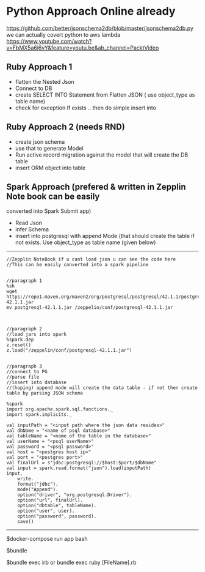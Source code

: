 

# Python Approach Online already
https://github.com/better/jsonschema2db/blob/master/jsonschema2db.py
we can actually covert python to aws lambda
https://www.youtube.com/watch?v=FbMX5a6j6vY&feature=youtu.be&ab_channel=PacktVideo

## Ruby Approach 1
 - flatten the Nested Json
 - Connect to DB
 - create SELECT INTO Statement from Flatten JSON ( use object_type as
   table name)
 - check for exception If exists .. then do simple insert into

## Ruby Approach 2 (needs RND)
 - create json schema
 - use that to generate Model
 - Run active record migration against the model that will create the DB
   table
 - insert ORM object into table

## Spark Approach (prefered & written in Zepplin Note book can be easily
converted into Spark Submit app)
 - Read Json
 - infer Schema
 - insert into postgresql with append Mode (that should create the table
   if not exists. Use object_type as table name (given below)

-------------

```
//Zepplin NoteBook if u cant load json u can see the code here
//This can be easily converted into a spark pipeline


//paragraph 1
%sh
wget https://repo1.maven.org/maven2/org/postgresql/postgresql/42.1.1/postgresql-42.1.1.jar
mv postgresql-42.1.1.jar /zeppelin/conf/postgresql-42.1.1.jar



//paragraph 2
//load jars into spark
%spark.dep
z.reset()
z.load("/zeppelin/conf/postgresql-42.1.1.jar")


//paragraph 3
//connect to PG
//parse file
//insert into database
//(hoping) append mode will create the data table - if not then create table by parsing JSON schema

%spark
import org.apache.spark.sql.functions._
import spark.implicits._

val inputPath = "<input path where the json data resides>"
val dbName = "<name of psql database>"
val tableName = "<name of the table in the database>"
val userName = "<psql userName>"
val password = "<psql password>"
val host = "<postgres host ip>"
val port = "<postgres port>"
val finalUrl = s"jdbc:postgresql://$host:$port/$dbName"
val input = spark.read.format("json").load(inputPath)
input.
    write.
    format("jdbc").
    mode("Append").
    option("driver", "org.postgresql.Driver").
    option("url", finalUrl).
    option("dbtable", tableName).
    option("user", user).
    option("password", password).
    save()            
```         

----

$docker-compose run app bash

$bundle

$bundle exec irb or bundle exec ruby [FileName].rb

